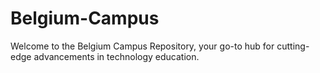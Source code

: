 # Belgium-Campus
Welcome to the Belgium Campus Repository, your go-to hub for cutting-edge advancements in technology education. 
